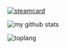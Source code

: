 [![steamcard](https://steam-card-yuyinws.vercel.app/card/76561198340841543)](https://github.com/yuyinws/steam-card)

![my github stats](https://github-readme-stats.vercel.app/api?username=yuyinws&show_icons=true&theme=nord)

![toplang](https://github-readme-stats.vercel.app/api/top-langs/?username=yuyinws&layout=compact&theme=radical)
